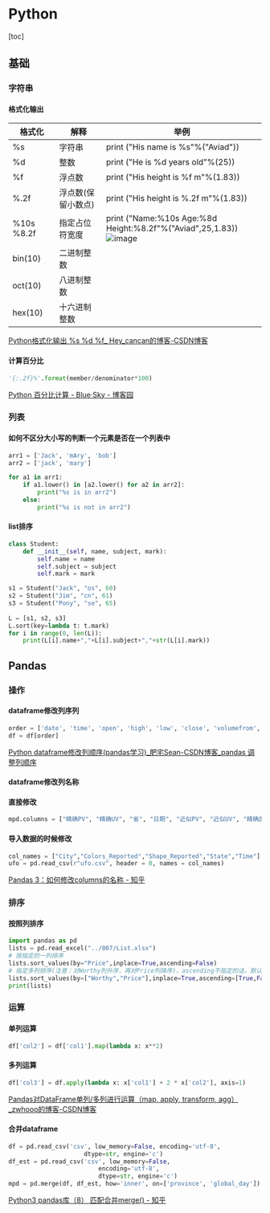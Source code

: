 # Python

[toc]

## 基础

### 字符串

#### 格式化输出

| 格式化      | 解释               | 举例                                                         |
| ----------- | ------------------ | ------------------------------------------------------------ |
| %s          | 字符串             | print ("His name is %s"%("Aviad"))                           |
| %d          | 整数               | print ("He is %d years old"%(25))                            |
| %f          | 浮点数             | print ("His height is %f m"%(1.83))                          |
| %.2f        | 浮点数(保留小数点) | print ("His height is %.2f m"%(1.83))                        |
| %10s  %8.2f | 指定占位符宽度     | print ("Name:%10s Age:%8d Height:%8.2f"%("Aviad",25,1.83))<br />![image](https://static.lovedata.net/20-12-29-e710c540b1beb47c4e3e436f14028d63.png-wm) |
| bin(10)     | 二进制整数         |                                                              |
| oct(10)     | 八进制整数         |                                                              |
| hex(10)     | 十六进制整数       |                                                              |

[
Python格式化输出 %s %d %f_ Hey_cancan的博客-CSDN博客](https://blog.csdn.net/weixin_40583388/article/details/78600101)

#### 计算百分比

```python
'{:.2f}%'.format(member/denominator*100)
```

[Python 百分比计算 - Blue·Sky - 博客园](https://www.cnblogs.com/BlueSkyyj/p/9451767.html)





### 列表

#### 如何不区分大小写的判断一个元素是否在一个列表中

```python
arr1 = ['Jack', 'mAry', 'bob']
arr2 = ['jack', 'mary']

for a1 in arr1:
    if a1.lower() in [a2.lower() for a2 in arr2]:
        print("%s is in arr2")
    else:
        print("%s is not in arr2")
```

#### list排序

```python
class Student: 
    def __init__(self, name, subject, mark):
        self.name = name
        self.subject = subject
        self.mark = mark

s1 = Student("Jack", "os", 60)
s2 = Student("Jim", "cn", 61)
s3 = Student("Pony", "se", 65)
 
L = [s1, s2, s3]
L.sort(key=lambda t: t.mark)
for i in range(0, len(L)):
    print(L[i].name+","+L[i].subject+","+str(L[i].mark))
```

## Pandas

### 操作

#### dataframe修改列序列

```python
order = ['date', 'time', 'open', 'high', 'low', 'close', 'volumefrom', 'volumeto']
df = df[order]
```
[Python dataframe修改列顺序(pandas学习)_肥宅Sean-CSDN博客_pandas 调整列顺序](https://blog.csdn.net/a19990412/article/details/81945315)

#### dataframe修改列名称

#### 直接修改

```python
mpd.columns = ["精确PV", "精确UV", "省", "日期", "近似PV", "近似UV", "精确度((近似UV-精确UV)/精确UV)"]
```

#### 导入数据的时候修改

```python
col_names = ["City","Colors_Reported","Shape_Reported","State","Time"]
ufo = pd.read_csv(r"ufo.csv", header = 0, names = col_names)
```

[Pandas 3：如何修改columns的名称 - 知乎](https://zhuanlan.zhihu.com/p/104578162)



### 排序

#### 按照列排序

```python
import pandas as pd
lists = pd.read_excel("../007/List.xlsx")
# 按指定的一列排序
lists.sort_values(by="Price",inplace=True,ascending=False)
# 指定多列排序(注意：对Worthy列升序，再对Price列降序)，ascending不指定的话，默认是True升序
lists.sort_values(by=["Worthy","Price"],inplace=True,ascending=[True,False])
print(lists)
```

### 运算

#### 单列运算

```python
df['col2'] = df['col1'].map(lambda x: x**2)
```

#### 多列运算

```python
df['col3'] = df.apply(lambda x: x['col1'] + 2 * x['col2'], axis=1)
```

[Pandas对DataFrame单列/多列进行运算（map, apply, transform, agg）_zwhooo的博客-CSDN博客](https://blog.csdn.net/zwhooo/article/details/79696558)

#### 合并dataframe

```python
df = pd.read_csv('csv', low_memory=False, encoding='utf-8',
                     dtype=str, engine='c')
df_est = pd.read_csv('csv', low_memory=False,
                         encoding='utf-8',
                         dtype=str, engine='c') 
mpd = pd.merge(df, df_est, how='inner', on=['province', 'global_day'])
```

[Python3 pandas库（8） 匹配合并merge() - 知乎](https://zhuanlan.zhihu.com/p/30113030)


